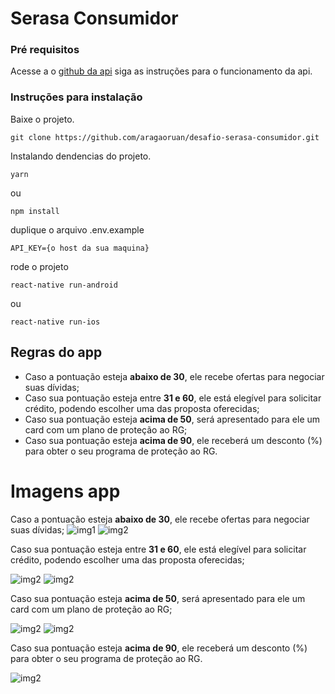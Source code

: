 # Serasa Consumidor
### Pré requisitos
Acesse a o [github da api](https://github.com/aragaoruan/desafio-sarasa-consumidor-api) siga as instruções para o funcionamento da api.

### Instruções para instalação

Baixe o projeto.
```
git clone https://github.com/aragaoruan/desafio-serasa-consumidor.git
```

Instalando dendencias do projeto.

```
yarn
```
ou
```
npm install
```

duplique o arquivo .env.example
```
API_KEY={o host da sua maquina}
```

rode o projeto

```
react-native run-android
```
ou
```
react-native run-ios
```

## Regras do app
* Caso a pontuação esteja **abaixo de 30**, ele recebe ofertas para negociar suas dívidas;
* Caso sua pontuação esteja entre **31 e 60**, ele está elegível para solicitar crédito, podendo escolher uma das proposta oferecidas;
* Caso sua pontuação esteja **acima de 50**, será apresentado para ele um card com um plano de proteção ao RG;
* Caso sua pontuação esteja **acima de 90**, ele receberá um desconto (%) para obter o seu programa de proteção ao RG.

# Imagens app
Caso a pontuação esteja **abaixo de 30**, ele recebe ofertas para negociar suas dívidas;
![img1](https://github.com/aragaoruan/desafio-serasa-consumidor/blob/master/example-image/1.png)
![img2](https://github.com/aragaoruan/desafio-serasa-consumidor/blob/master/example-image/2.png)

Caso sua pontuação esteja entre **31 e 60**, ele está elegível para solicitar crédito, podendo escolher uma das proposta oferecidas;

![img2](https://github.com/aragaoruan/desafio-serasa-consumidor/blob/master/example-image/3.png)
![img2](https://github.com/aragaoruan/desafio-serasa-consumidor/blob/master/example-image/4.png)

Caso sua pontuação esteja **acima de 50**, será apresentado para ele um card com um plano de proteção ao RG;

![img2](https://github.com/aragaoruan/desafio-serasa-consumidor/blob/master/example-image/5.png)
![img2](https://github.com/aragaoruan/desafio-serasa-consumidor/blob/master/example-image/6.png)

Caso sua pontuação esteja **acima de 90**, ele receberá um desconto (%) para obter o seu programa de proteção ao RG.

![img2](https://github.com/aragaoruan/desafio-serasa-consumidor/blob/master/example-image/7.png)


